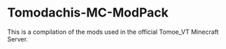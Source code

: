 # Tomodachis-MC-ModPack
This is a compilation of the mods used in the official Tomoe_VT Minecraft Server. 
